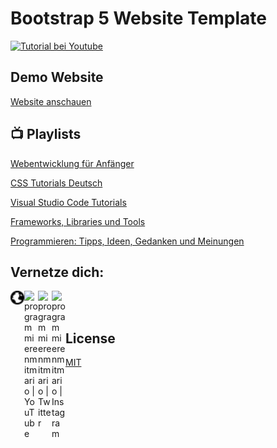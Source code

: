 # Bootstrap 5 Website Template

[![Tutorial bei Youtube](http://img.youtube.com/vi/No_nm0TVNRQ/0.jpg)](https://youtu.be/No_nm0TVNRQ)

## Demo Website

[Website anschauen](https://eis-diner-demo.netlify.app)

## 📺 Playlists

[Webentwicklung für Anfänger](https://www.youtube.com/playlist?list=PLnqycjkeRGqmrzCAVKOc4RPhFWFMVpZ6x)

[CSS Tutorials Deutsch](https://www.youtube.com/playlist?list=PLnqycjkeRGqmNb4zay7i46-57KgnO_xcD)

[Visual Studio Code Tutorials](https://www.youtube.com/playlist?list=PLnqycjkeRGqmlJvXkxqSvIynlxaiKecPN)

[Frameworks, Libraries und Tools](https://www.youtube.com/playlist?list=PLnqycjkeRGqnqag9WBK1THbdwsf2E-6cV)

[Programmieren: Tipps, Ideen, Gedanken und Meinungen](https://www.youtube.com/playlist?list=PLnqycjkeRGqmxW1HaS897rvCapowxbtYH)

## Vernetze dich:

[<img align="left" alt="programmierenmitmario.de" width="22px" src="https://raw.githubusercontent.com/iconic/open-iconic/master/svg/globe.svg" />][website]
[<img align="left" alt="programmierenmitmario | YouTube" width="22px" src="https://cdn.jsdelivr.net/npm/simple-icons@v3/icons/youtube.svg" />][youtube]
[<img align="left" alt="programmierenmitmario | Twitter" width="22px" src="https://cdn.jsdelivr.net/npm/simple-icons@v3/icons/twitter.svg" />][twitter]
[<img align="left" alt="programmierenmitmario | Instagram" width="22px" src="https://cdn.jsdelivr.net/npm/simple-icons@v3/icons/instagram.svg" />][instagram]
<br>
<br>

## License

[MIT](LICENSE)

[website]: http://programmierenmitmario.de
[twitter]: https://twitter.com/programmierenm
[youtube]: https://youtube.com/programmierenmitmario
[instagram]: https://instagram.com/programmierenm
